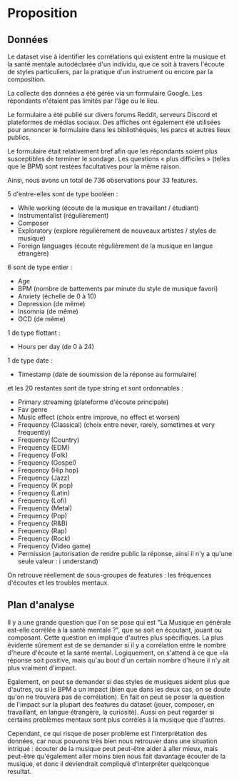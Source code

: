 # Proposition

## Données
Le dataset vise à identifier les corrélations qui existent entre la musique et la santé mentale autodéclarée d'un individu, que ce soit à travers l'écoute de styles particuliers, par la pratique d'un instrument ou encore par la composition.

La collecte des données a été gérée via un formulaire Google. Les répondants n'étaient pas limités par l'âge ou le lieu.

Le formulaire a été publié sur divers forums Reddit, serveurs Discord et plateformes de médias sociaux. Des affiches ont également été utilisées pour annoncer le formulaire dans les bibliothèques, les parcs et autres lieux publics.

Le formulaire était relativement bref afin que les répondants soient plus susceptibles de terminer le sondage. Les questions « plus difficiles » (telles que le BPM) sont restées facultatives pour la même raison.

Ainsi, nous avons un total de 736 observations pour 33 features.

5 d'entre-elles sont de type booléen :
* While working (écoute de la musique en travaillant / étudiant)
* Instrumentalist (régulièrement)
* Composer
* Exploratory (explore régulièrement de nouveaux artistes / styles de musique)
* Foreign languages (écoute régulièrement de la musique en langue étrangère)

6 sont de type entier :
* Age
* BPM (nombre de battements par minute du style de musique favori)
* Anxiety (échelle de 0 à 10)
* Depression (de même)
* Insomnia (de même)
* OCD (de même)

1 de type flottant :
* Hours per day (de 0 à 24)

1 de type date :
* Timestamp (date de soumission de la réponse au formulaire)

et les 20 restantes sont de type string et sont ordonnables :
* Primary streaming (plateforme d'écoute principale)
* Fav genre
* Music effect (choix entre improve, no effect et worsen)
* Frequency (Classical) (choix entre never, rarely, sometimes et very frequently)
* Frequency (Country)
* Frequency (EDM)
* Frequency (Folk)
* Frequency (Gospel)
* Frequency (Hip hop)
* Frequency (Jazz)
* Frequency (K pop)
* Frequency (Latin)
* Frequency (Lofi)
* Frequency (Metal)
* Frequency (Pop)
* Frequency (R&B)
* Frequency (Rap)
* Frequency (Rock)
* Frequency (Video game)
* Permission (autorisation de rendre public la réponse, ainsi il n'y a qu'une seule valeur : i understand)

On retrouve réellement de sous-groupes de features : les fréquences d'écoutes et les troubles mentaux.

## Plan d'analyse
Il y a une grande question que l'on se pose qui est "La Musique en générale est-elle corrélée à la santé mentale ?", que se soit en écoutant, jouant ou composant. Cette question en implique d'autres plus spécifiques. La plus évidente sûrement est de se demander si il y a corrélation entre le nombre d'heure d'écoute et la santé mental. Logiquement, on s'attend à ce que =la réponse soit positive, mais qu'au bout d'un certain nombre d'heure il n'y ait plus vraiment d'impact.

Egalement, on peut se demander si des styles de musiques aident plus que d'autres, ou si le BPM a un impact (bien que dans les deux cas, on se doute qu'on ne trouvera pas de corrélation). En fait on peut se poser la question de l'impact sur la plupart des features du dataset (jouer, composer, en travaillant, en langue étrangère, la curiosité). Aussi on peut regarder si certains problèmes mentaux sont plus corrélés à la musique que d'autres.

Cependant, ce qui risque de poser problème est l'interprétation des données, car nous pouvons très bien nous retrouver dans une situation intriqué : écouter de la musique peut peut-être aider à aller mieux, mais peut-être qu'également aller moins bien nous fait davantage écouter de la musique, et donc il deviendrait compliqué d'interpréter quelqconque resultat.
